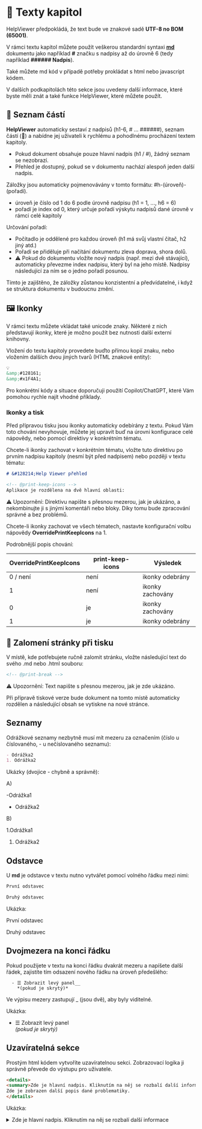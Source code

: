 # 📝 Texty kapitol

HelpViewer předpokládá, že text bude ve znakové sadě **UTF-8 no BOM (65001)**.

V rámci textu kapitol můžete použít veškerou standardní syntaxi **[md][MDSyntax]** dokumentu jako například **#** značku s nadpisy až do úrovně 6 (tedy například **###### Nadpis**).

Také můžete md kód v případě potřeby prokládat s html nebo javascript kódem.

V dalších podkapitolách této sekce jsou uvedeny další informace, které byste měli znát a také funkce HelpViewer, které můžete použít.

## 🔖 Seznam částí

**HelpViewer** automaticky sestaví z nadpisů (h1-6, # ... ######), seznam částí (🔖) a nabídne jej uživateli k rychlému a pohodlnému procházení textem kapitoly. 

- Pokud dokument obsahuje pouze hlavní nadpis (h1 / #), žádný seznam se nezobrazí.
- Přehled je dostupný, pokud se v dokumentu nachází alespoň jeden další nadpis.

Záložky jsou automaticky pojmenovávány v tomto formátu: #h-(úroveň)-(pořadí).
  - úroveň je číslo od 1 do 6 podle úrovně nadpisu (h1 = 1, ..., h6 = 6)
  - pořadí je index od 0, který určuje pořadí výskytu nadpisů dané úrovně v rámci celé kapitoly

Určování pořadí:
- Počítadlo je oddělené pro každou úroveň (h1 má svůj vlastní čítač, h2 jiný atd.)
- Pořadí se přiděluje při načítání dokumentu zleva doprava, shora dolů.
- ⚠ Pokud do dokumentu vložíte nový nadpis (např. mezi dvě stávající), automaticky převezme index nadpisu, který byl na jeho místě. Nadpisy následující za ním se o jedno pořadí posunou.

Tímto je zajištěno, že záložky zůstanou konzistentní a předvídatelné, i když se struktura dokumentu v budoucnu změní.

## 🖼️ Ikonky

V rámci textu můžete vkládat také unicode znaky. Některé z nich představují ikonky, které je možno použít bez nutnosti další externí knihovny.

Vložení do textu kapitoly provedete buďto přímou kopií znaku, nebo vložením dalších dvou jiných tvarů (HTML znakové entity):
```markdown
💡
&amp;#128161;
&amp;#x1F4A1;
```

Pro konkrétní kódy a situace doporučuji použití Copilot/ChatGPT, které Vám pomohou rychle najít vhodné příklady.

### Ikonky a tisk

Před přípravou tisku jsou ikonky automaticky odebírány z textu. Pokud Vám toto chování nevyhovuje, můžete jej upravit buď na úrovni konfigurace celé nápovědy, nebo pomocí direktivy v konkrétním tématu.

Chcete-li ikonky zachovat v konkrétním tématu, vložte tuto direktivu po prvním nadpisu kapitoly (nesmí být před nadpisem) nebo později v textu tématu:

```markdown
# &#128214;Help Viewer přehled

<!-- @print-keep-icons -->
Aplikace je rozdělena na dvě hlavní oblasti:
```

⚠️ Upozornění: Direktivu napište s přesnou mezerou, jak je ukázáno, a nekombinujte ji s jinými komentáři nebo bloky. Díky tomu bude zpracování správné a bez problémů.

Chcete-li ikonky zachovat ve všech tématech, nastavte konfigurační volbu nápovědy **OverridePrintKeepIcons** na 1.

Podrobnější popis chování:

| OverridePrintKeepIcons | print-keep-icons | Výsledek |
|---|---|---|
| 0 / není | není | ikonky odebrány |
| 1 | není | ikonky zachovány |
| 0 | je | ikonky zachovány |
| 1 | je | ikonky odebrány |

## 📄 Zalomení stránky při tisku

V místě, kde potřebujete ručně zalomit stránku, vložte následující text do svého .md nebo .html souboru:

```markdown
<!-- @print-break -->
```

⚠️ Upozornění: Text napište s přesnou mezerou, jak je zde ukázáno.

Při přípravě tiskové verze bude dokument na tomto místě automaticky rozdělen a následující obsah se vytiskne na nové stránce.

## Seznamy

Odrážkové seznamy nezbytně musí mít mezeru za označením (číslo u číslovaného, - u nečíslovaného seznamu):

```markdown
- Odrážka2
1. Odrážka2
```

Ukázky (dvojice - chybně a správně):

A)

-Odrážka1
- Odrážka2

B)

1.Odrážka1
1. Odrážka2

## Odstavce

U **md** je odstavce v textu nutno vytvářet pomocí volného řádku mezi nimi:
```markdown
První odstavec

Druhý odstavec
```

Ukázka:

První odstavec

Druhý odstavec

## Dvojmezera na konci řádku

Pokud použijete v textu na konci řádku dvakrát mezeru a napíšete další řádek, zajistíte tím odsazení nového řádku na úroveň předešlého:

```
  - ☰ Zobrazit levý panel__
    *(pokud je skrytý)*
```
Ve výpisu mezery zastupují _ (jsou dvě), aby byly viditelné.

Ukázka:

  - ☰ Zobrazit levý panel  
    *(pokud je skrytý)*

## Uzavíratelná sekce

Prostým html kódem vytvoříte uzavíratelnou sekci. Zobrazovací logika ji správně převede do výstupu pro uživatele. 

```html
<details>
<summary>Zde je hlavní nadpis. Kliknutím na něj se rozbalí další informace</summary>
Zde je zobrazen další popis dané problematiky.
</details>
```

Ukázka:
<details>
<summary>Zde je hlavní nadpis. Kliknutím na něj se rozbalí další informace</summary>
Zde je zobrazen další popis dané problematiky.
</details>

[MDSyntax]: https://www.markdownguide.org/basic-syntax/ "MD syntaxe"
